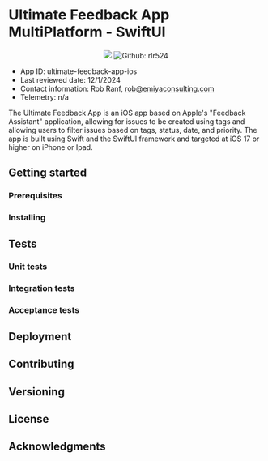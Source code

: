 # Ultimate Feedback App MultiPlatform - SwiftUI

<p align="center">
	<img src="https://img.shields.io/badge/iOS-17.0+-blue.svg"
	<img src="https://img.shields.io/badge/Swift-5.0-brightgreen.svg"
	<a href="https://github.com/rlr524">
		<img src="https://img.shields.io/badge/Contact-rlr524-lightgrey.svg?style=flat" alt="Github: rlr524" />
	</a>
</p>

* App ID: ultimate-feedback-app-ios
* Last reviewed date: 12/1/2024
* Contact information: Rob Ranf, rob@emiyaconsulting.com
* Telemetry: n/a

The Ultimate Feedback App is an iOS app based on Apple's "Feedback Assistant" application, allowing for issues to
be created using tags and allowing users to filter issues based on tags, status, date, and priority. The app is
built using Swift and the SwiftUI framework and targeted at iOS 17 or higher on iPhone or Ipad. 

## Getting started
### Prerequisites
### Installing

## Tests
### Unit tests
### Integration tests
### Acceptance tests

## Deployment

## Contributing

## Versioning

## License

## Acknowledgments
